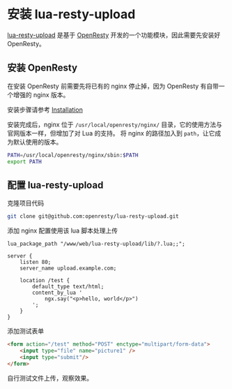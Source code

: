 # 安装 lua-resty-upload

[lua-resty-upload](https://github.com/openresty/lua-resty-upload) 是基于 [OpenResty](http://openresty.org) 开发的一个功能模块，因此需要先安装好 OpenResty。

## 安装 OpenResty 

在安装 OpenResty 前需要先将已有的 nginx 停止掉，因为 OpenResty 有自带一个增强的 nginx 版本。

安装步骤请参考 [Installation](https://openresty.org/en/linux-packages.html)

安装完成后，nginx 位于 `/usr/local/openresty/nginx/` 目录，它的使用方法与官网版本一样，但增加了对 Lua 的支持。
将 nginx 的路径加入到 `path`，让它成为默认使用的版本。

```bash
PATH=/usr/local/openresty/nginx/sbin:$PATH
export PATH
```

## 配置 lua-resty-upload

克隆项目代码

```bash
git clone git@github.com:openresty/lua-resty-upload.git
```

添加 nginx 配置使用该 lua 脚本处理上传

```nginx
lua_package_path "/www/web/lua-resty-upload/lib/?.lua;;";

server {
    listen 80;
    server_name upload.example.com;
    
    location /test {
        default_type text/html;
        content_by_lua '
            ngx.say("<p>hello, world</p>")
        ';
    }
}
```

添加测试表单

```html
<form action="/test" method="POST" enctype="multipart/form-data">
    <input type="file" name="picture1" />
    <input type="submit"/>
</form>
```

自行测试文件上传，观察效果。
